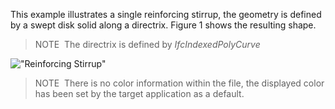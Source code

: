 This example illustrates a single reinforcing stirrup, the geometry is defined by a swept disk solid along a directrix. Figure 1 shows the resulting shape.

> NOTE&nbsp; The directrix is defined by _IfcIndexedPolyCurve_

!["Reinforcing Stirrup"](../../figures/examples/reinforcing_stirrup_disk_solid.png "Figure 1 &mdash; Reinforcing stirrup with swept disk solid geometry.")

> NOTE&nbsp; There is no color information within the file, the displayed color has been set by the target application as a default.